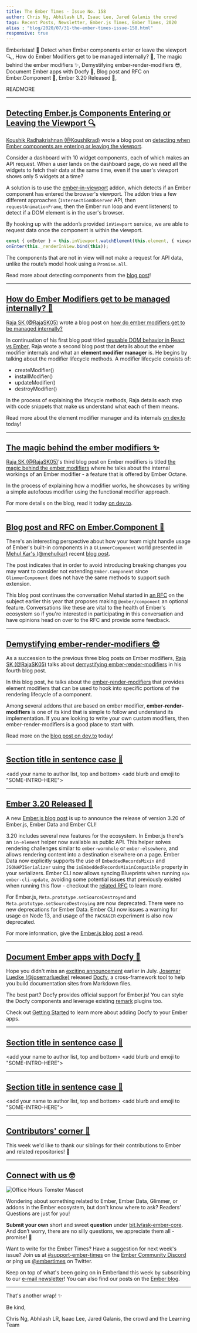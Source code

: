 ```yaml
---
title: The Ember Times - Issue No. 158
author: Chris Ng, Abhilash LR, Isaac Lee, Jared Galanis the crowd
tags: Recent Posts, Newsletter, Ember.js Times, Ember Times, 2020
alias : "blog/2020/07/31-the-ember-times-issue-158.html"
responsive: true
---
```


<SAYING-HELLO-IN-YOUR-FAVORITE-LANGUAGE> Emberistas! 🐹
Detect when Ember components enter or leave the viewport 🔍,,
How do Ember Modifiers get to be managed internally? 🥼,
The magic behind the ember modifiers ✨,
Demystifying ember-render-modifiers 😎,
Document Ember apps with Docfy 📗,
Blog post and RFC on Ember.Component 📖,
Ember 3.20 Released 🚀,
<SOME-INTRO-HERE-TO-KEEP-THEM-SUBSCRIBERS-READING>

READMORE

---

## [Detecting Ember.js Components Entering or Leaving the Viewport 🔍](https://medium.com/@koushikrad/using-an-ember-cli-addon-detecting-ember-js-components-entering-or-leaving-the-viewport-dda5ad9b46bf)

[Koushik Radhakrishnan (@Koushikrad)](https://github.com/Koushikrad) wrote a blog post on [detecting when Ember components are entering or leaving the viewport](https://twitter.com/koushikrad/status/1287419970121379840).

Consider a dashboard with 10 widget components, each of which makes an API request. When a user lands on the dashboard page, do we need all the widgets to fetch their data at the same time, even if the user's viewport shows only 5 widgets at a time?

A solution is to use the [ember-in-viewport](https://github.com/DockYard/ember-in-viewport) addon, which detects if an Ember component has entered the browser's viewport. The addon tries a few different approaches (`IntersectionObserver` API, then `requestAnimationFrame`, then the Ember run loop and event listeners) to detect if a DOM element is in the user's browser.

By hooking up with the addon’s provided `inViewport` service, we are able to request data once the component is within the viewport.

```javascript
const { onEnter } = this.inViewport.watchElement(this.element, { viewportTolerance });  
onEnter(this._renderInView.bind(this));
```

The components that are not in view will not make a request for API data, unlike the route’s model hook using a `Promise.all`.

Read more about detecting components from the [blog post](https://medium.com/@koushikrad/using-an-ember-cli-addon-detecting-ember-js-components-entering-or-leaving-the-viewport-dda5ad9b46bf)!

---

## [How do Ember Modifiers get to be managed internally? 🥼](https://dev.to/_raja_sk_/how-do-ember-modifiers-get-to-be-managed-internally-1i40)

[Raja SK (@RajaSK05)](https://github.com/RajaSK05) wrote a blog post on [how do ember modifiers get to be managed internally?](https://twitter.com/_raja_sk_/status/1283054501029728264?s=20)

In continuation of his first blog post titled [reusable DOM behavior in React vs Ember](https://dev.to/rajask05/reusable-dom-behavior-in-react-vs-ember-4p04), Raja wrote a second blog post that details about the ember modifier internals and what an **element modifier manager** is. He begins by talking about the modifier lifecycle methods. A modifier lifecycle consists of:

- createModifier()
- installModifier()
- updateModifier()
- destroyModifier()

In the process of explaining the lifecycle methods, Raja details each step with code snippets that make us understand what each of them means.

Read more about the element modifier manager and its internals [on dev.to](https://dev.to/_raja_sk_/how-do-ember-modifiers-get-to-be-managed-internally-1i40) today!

---

## [The magic behind the ember modifiers ✨](https://dev.to/_raja_sk_/the-magic-behind-the-ember-modifiers-164c)

[Raja SK (@RajaSK05)](https://github.com/RajaSK05)'s third blog post on Ember modifiers is titled [the magic behind the ember modifiers](https://twitter.com/_raja_sk_/status/1285631182697369601?s=20) where he talks about the internal workings of an Ember modifier - a feature that is offered by Ember Octane.

In the process of explaining how a modifier works, he showcases by writing a simple autofocus modifier using the functional modifier approach.

For more details on the blog, read it today [on dev.to](https://dev.to/_raja_sk_/the-magic-behind-the-ember-modifiers-164c).

---

## [Blog post and RFC on Ember.Component 📖](https://mehulkar.com/blog/2020/07/stop-extending-embers-built-in-components/)

There's an interesting perspective about how your team might handle usage of Ember's built-in components in a `GlimmerComponent` world presented in [Mehul Kar's (@mehulkar)](https://github.com/mehulkar) recent [blog post](https://mehulkar.com/blog/2020/07/stop-extending-embers-built-in-components/).

The post indicates that in order to avoid introducing breaking changes you may want to consider not extending `Ember.Component` since `GlimmerComponent` does not have the same methods to support such extension.

This blog post continues the conversation Mehul started in [an RFC](https://github.com/emberjs/rfcs/issues/587) on the subject earlier this year that proposes making `@ember/component` an optional feature. Conversations like these are vital to the health of Ember's ecosystem so if you're interested in participating in this conversation and have opinions head on over to the RFC and provide some feedback. 

---

## [Demystifying ember-render-modifiers 😎](https://dev.to/_raja_sk_/demystifying-ember-render-modifiers-3j57)

As a succession to the previous three blog posts on Ember modifiers, [Raja SK (@RajaSK05)](https://github.com/RajaSK05) talks about [demystifying ember-render-modifiers](https://dev.to/_raja_sk_/demystifying-ember-render-modifiers-3j57) in his fourth blog post.

In this blog post, he talks about the [ember-render-modifiers](https://github.com/emberjs/ember-render-modifiers) that provides element modifiers that can be used to hook into specific portions of the rendering lifecycle of a component.

Among several addons that are based on ember modifier, **ember-render-modifiers** is one of its kind that is simple to follow and understand its implementation. If you are looking to write your own custom modifiers, then ember-render-modifiers is a good place to start with.

Read more on the [blog post on dev.to](https://dev.to/_raja_sk_/demystifying-ember-render-modifiers-3j57) today!

---

## [Section title in sentence case 🐹](section-url)

<change section title emoji>
<consider adding some bold to your paragraph>
<please include link to external article/repo/etc in paragraph / body text, not just header title above>

<add your name to author list, top and bottom>
<add blurb and emoji to "SOME-INTRO-HERE">

---

## [Ember 3.20 Released 🚀](https://blog.emberjs.com/2020/07/29/ember-3-20-released.html)

A new [Ember.js blog post](https://blog.emberjs.com/2020/07/29/ember-3-20-released.html) is up to announce the release of version 3.20 of Ember.js, Ember Data and Ember CLI! 

3.20 includes several new features for the ecosystem. In Ember.js there's an `in-element` helper now available as public API. This helper solves rendering challenges similar to `ember-wormhole` or `ember-elsewhere`, and allows rendering content into a destination elsewhere on a page. Ember Data now explicitly supports the use of `EmbeddedRecordsMixin` and `JSONAPISerializer` using the `isEmbeddedRecordsMixinCompatible` property in your serializers. Ember CLI now allows syncing Blueprints when running `npx ember-cli-update`, avoiding some potential issues that previously existed when running this flow - checkout the [related RFC](https://emberjs.github.io/rfcs/0477-blueprints-update.html) to learn more.

For Ember.js, `Meta.prototype.setSourceDestroyed` and `Meta.prototype.setSourceDestroying` are now deprecated. There were no new deprecations for Ember Data. Ember CLI now issues a warning for usage on Node 13, and usage of the `PACKAGER` experiment is also now deprecated.

For more information, give the [Ember.js blog post](https://blog.emberjs.com/2020/07/29/ember-3-20-released.html) a read.

---

## [Document Ember apps with Docfy 📗](https://docfy.dev/)

Hope you didn't miss an [exciting announcement](https://twitter.com/josemarluedke/status/1281252101406855169) earlier in July. [Josemar Luedke (@josemarluedke)](https://github.com/josemarluedke) released [Docfy](https://docfy.dev/), a cross-framework tool to help you build documentation sites from Markdown files.

The best part? Docfy provides official support for Ember.js! You can style the Docfy components and leverage existing [remark](https://remark.js.org/) plugins too.

Check out [Getting Started](https://docfy.dev/docs/ember) to learn more about adding Docfy to your Ember apps.

---

## [Section title in sentence case 🐹](section-url)

<change section title emoji>
<consider adding some bold to your paragraph>
<please include link to external article/repo/etc in paragraph / body text, not just header title above>

<add your name to author list, top and bottom>
<add blurb and emoji to "SOME-INTRO-HERE">

---

## [Section title in sentence case 🐹](section-url)

<change section title emoji>
<consider adding some bold to your paragraph>
<please include link to external article/repo/etc in paragraph / body text, not just header title above>

<add your name to author list, top and bottom>
<add blurb and emoji to "SOME-INTRO-HERE">

---

## [Contributors' corner 👏](https://guides.emberjs.com/release/contributing/repositories/)

<p>This week we'd like to thank our siblings for their contributions to Ember and related repositories! 💖</p>

---

## [Connect with us 🤓](https://docs.google.com/forms/d/e/1FAIpQLScqu7Lw_9cIkRtAiXKitgkAo4xX_pV1pdCfMJgIr6Py1V-9Og/viewform)

<div class="blog-row">
  <img class="float-right small transparent padded" alt="Office Hours Tomster Mascot" title="Readers' Questions" src="/images/tomsters/officehours.png" />

  <p>Wondering about something related to Ember, Ember Data, Glimmer, or addons in the Ember ecosystem, but don't know where to ask? Readers’ Questions are just for you!</p>

  <p><strong>Submit your own</strong> short and sweet <strong>question</strong> under <a href="https://bit.ly/ask-ember-core" target="rq">bit.ly/ask-ember-core</a>. And don’t worry, there are no silly questions, we appreciate them all - promise! 🤞</p>

  <p>Want to write for the Ember Times? Have a suggestion for next week's issue? Join us at <a href="https://discordapp.com/channels/480462759797063690/485450546887786506">#support-ember-times</a> on the <a href="https://discordapp.com/invite/zT3asNS">Ember Community Discord</a> or ping us <a href="https://twitter.com/embertimes">@embertimes</a> on Twitter.</p>

  <p>Keep on top of what's been going on in Emberland this week by subscribing to our <a href="https://the-emberjs-times.ongoodbits.com/">e-mail newsletter</a>! You can also find our posts on the <a href="https://emberjs.com/blog/tags/newsletter.html">Ember blog</a>.</p>
</div>

---

That's another wrap! ✨

Be kind,

Chris Ng, Abhilash LR, Isaac Lee, Jared Galanis, the crowd and the Learning Team
